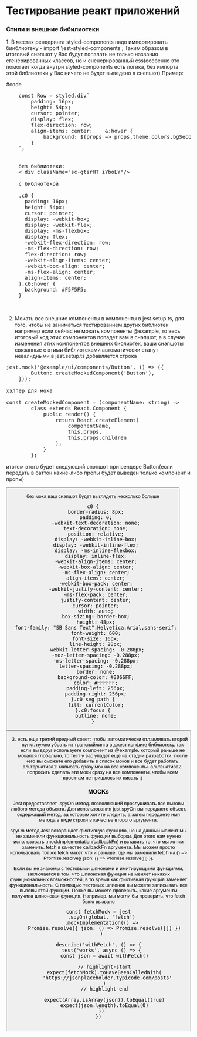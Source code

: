 # Тестирование реакт приложений
<h3> Стили и внешние бибилиотеки </h3>
1. В местах рендеринга styled-components надо импортировать бииблиотеку - import 'jest-styled-components'; Таким образом в итоговый снэпшот у Вас будут попалать не только названия сгенерированных классов, но и сненерированный css(особенно это помогает когда внутри styled-components есть логика, без импорта этой библиотеки у Вас ничего не будет выведено в снепшот)
Пример:

#code
 <pre>
    const Row = styled.div`
        padding: 16px;
        height: 54px;
        cursor: pointer;
        display: flex;
        flex-direction: row;
        align-items: center;    &:hover {
            background: ${props => props.theme.colors.bgSecondary};
        }
    `;
    
    
    без библиотеки:
    < div className="sc-gtsrHT iYboLY"/>

    с библиотекой
    
    .c0 {
      padding: 16px;
      height: 54px;
      cursor: pointer;
      display: -webkit-box;
      display: -webkit-flex;
      display: -ms-flexbox;
      display: flex;
      -webkit-flex-direction: row;
      -ms-flex-direction: row;
      flex-direction: row;
      -webkit-align-items: center;
      -webkit-box-align: center;
      -ms-flex-align: center;
      align-items: center;
    }.c0:hover {
      background: #F5F5F5;
    }<div
      className="c0"
    />
    </pre>

2. Мокать все внешние компоненты в компоненты в jest.setup.ts, для того, чтобы не заниматься тестированием других библиотек
например если сейчас не мокать компоненты @example, то весь итоговый код этих компонентов попадет вам в снэпшот, а в случае изменения этих компонентов внешних библиотек, ваши снэпшоты связанные с этими библиотеками автоматически станут невалидными
в jest.setup.ts добавляется строка

<pre>jest.mock('@example/ui/components/Button', () => ({
        Button: createMockedComponent('Button'),
    }));
    
хэлпер для мока

const createMockedComponent = (componentName: string) =>
        class extends React.Component {
            public render() {
                return React.createElement(
                    componentName,
                    this.props,
                    this.props.children
                );
            }
        };
</pre>

итогом этого будет следующий снэпшот при рендере Button(если передать в баттон какие-либо пропы будет выведен только компонент и пропы)

<Button />

без мока ваш снэпшот будет выглядеть несколько больше
<pre>
c0 {
  border-radius: 8px;
  padding: 0;
  -webkit-text-decoration: none;
  text-decoration: none;
  position: relative;
  display: -webkit-inline-box;
  display: -webkit-inline-flex;
  display: -ms-inline-flexbox;
  display: inline-flex;
  -webkit-align-items: center;
  -webkit-box-align: center;
  -ms-flex-align: center;
  align-items: center;
  -webkit-box-pack: center;
  -webkit-justify-content: center;
  -ms-flex-pack: center;
  justify-content: center;
  cursor: pointer;
  width: auto;
  box-sizing: border-box;
  height: 48px;
  font-family: "SB Sans Text",Helvetica,Arial,sans-serif;
  font-weight: 600;
  font-size: 16px;
  line-height: 20px;
  -webkit-letter-spacing: -0.288px;
  -moz-letter-spacing: -0.288px;
  -ms-letter-spacing: -0.288px;
  letter-spacing: -0.288px;
  border: none;
  background-color: #0066FF;
  color: #FFFFFF;
  padding-left: 256px;
  padding-right: 256px;
}.c0 svg path {
  fill: currentColor;
}.c0:focus {
  outline: none;
}<button
  className="sc-gtsrHT c0"
  onBlur={[Function]}
  onClick={[Function]}
  onDragStart={[Function]}
  onFocus={[Function]}
  onKeyDown={[Function]}
  onKeyUp={[Function]}
  onMouseDown={[Function]}
  onMouseEnter={[Function]}
  onMouseLeave={[Function]}
  onMouseUp={[Function]}
  onTouchCancel={[Function]}
  onTouchEnd={[Function]}
  onTouchMove={[Function]}
  onTouchStart={[Function]}
/>
</pre>

3. есть еще третий вредный совет: чтобы автоматически отлавливать второй пункт. нужно убрать из транспайлинга в джест конфиге библиотеку. так если вы вдруг используете компонент из @example, который раньше не мокался глобально, то тест у вас упадет еще на стадии разработки, после чего вы сможете его добавить в список моков и все будет работать.
альтернатива1: написать сразу мок на все компоненты.
альтенатива2: попросить сделать эти моки сразу на все компоненты, чтобы всем проектам не пришлось их писать :)

<h3> MOCKs </h3>

Jest предоставляет .spyOn метод, позволяющий прослушивать все вызовы любого метода объекта. Для использования jest.spyOn вы передаете объект, содержащий метод,
за которым хотите следить, а затем передаете имя метода в виде строки в качестве второго аргумента.

spyOn метод Jest возвращает фиктивную функцию, но на данный момент мы не заменили функциональность функции выборки. Для этого нам нужно использовать .mockImplementation(callbackFn) и вставить то, что мы хотим заменить, fetch в качестве callbackFn аргумента. Мы можем просто использовать тот же fetch макет, что и раньше, где мы заменили fetch на () => Promise.resolve({ json: () => Promise.resolve([]) }).

Если вы не знакомы с тестовыми шпионами и имитирующими функциями, заключается в том, что шпионская функция не меняет никаких функциональных возможностей, в то время как фиктивная функция заменяет функциональность. С помощью тестовых шпионов вы можете записывать все вызовы этой функции. Позже вы можете проверить, какие аргументы получила шпионская функция. Например, мы могли бы проверить, что fetch было вызвано

<pre>
const fetchMock = jest
  .spyOn(global, 'fetch')
  .mockImplementation(() =>
    Promise.resolve({ json: () => Promise.resolve([]) })
  )

describe('withFetch', () => {
  test('works', async () => {
    const json = await withFetch()

    // highlight-start
    expect(fetchMock).toHaveBeenCalledWith(
      'https://jsonplaceholder.typicode.com/posts'
    )
    // highlight-end

    expect(Array.isArray(json)).toEqual(true)
    expect(json.length).toEqual(0)
  })
})

</pre>








